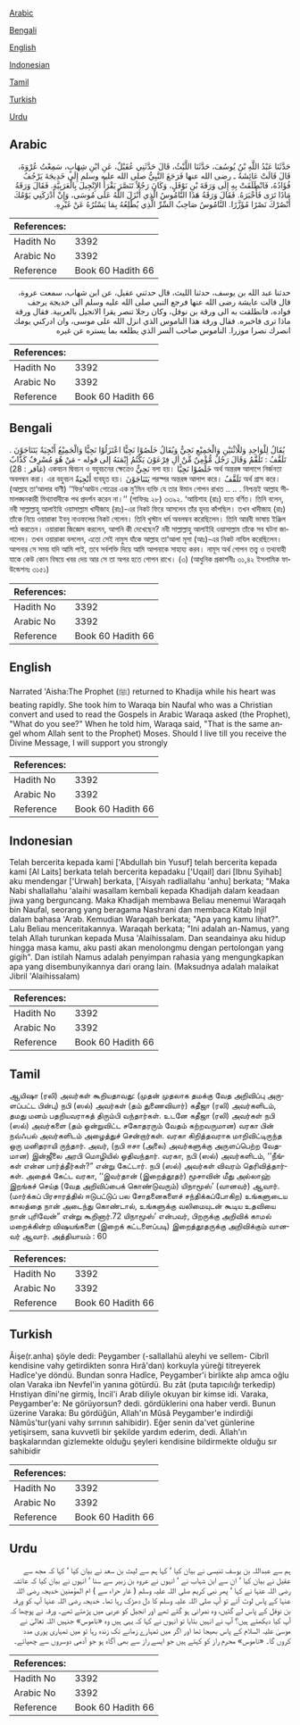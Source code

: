 [Arabic](#arabic)

[Bengali](#bengali)

[English](#english)

[Indonesian](#indonesian)

[Tamil](#tamil)

[Turkish](#turkish)

[Urdu](#urdu)

## Arabic


<div dir="rtl" lang="ar" style={{fontSize:'larger',backgroundColor:'#f8f9fa',padding:20}}>
حَدَّثَنَا عَبْدُ اللَّهِ بْنُ يُوسُفَ، حَدَّثَنَا اللَّيْثُ، قَالَ حَدَّثَنِي عُقَيْلٌ، عَنِ ابْنِ شِهَابٍ، سَمِعْتُ عُرْوَةَ، قَالَ قَالَتْ عَائِشَةُ ـ رضى الله عنها فَرَجَعَ النَّبِيُّ صلى الله عليه وسلم إِلَى خَدِيجَةَ يَرْجُفُ فُؤَادُهُ، فَانْطَلَقَتْ بِهِ إِلَى وَرَقَةَ بْنِ نَوْفَلٍ، وَكَانَ رَجُلاً تَنَصَّرَ يَقْرَأُ الإِنْجِيلَ بِالْعَرَبِيَّةِ‏.‏ فَقَالَ وَرَقَةُ مَاذَا تَرَى فَأَخْبَرَهُ‏.‏ فَقَالَ وَرَقَةُ هَذَا النَّامُوسُ الَّذِي أَنْزَلَ اللَّهُ عَلَى مُوسَى، وَإِنْ أَدْرَكَنِي يَوْمُكَ أَنْصُرْكَ نَصْرًا مُؤَزَّرًا‏.‏ النَّامُوسُ صَاحِبُ السِّرِّ الَّذِي يُطْلِعُهُ بِمَا يَسْتُرُهُ عَنْ غَيْرِهِ‏.‏
</div>
<div style={{backgroundColor:'#f8f9fa',padding:20, marginBottom: 10}}><table> <thead> <tr> <th>References:</th> <th></th> </tr> </thead> <tbody><tr><td>Hadith No</td><td>3392</td></tr><tr><td>Arabic No</td><td>3392</td></tr><tr><td>Reference</td><td>Book 60 Hadith 66</td></tr></tbody></table></div>


<div dir="rtl" lang="ar" style={{fontSize:'larger',backgroundColor:'#f8f9fa',padding:20}}>
حدثنا عبد الله بن يوسف، حدثنا الليث، قال حدثني عقيل، عن ابن شهاب، سمعت عروة، قال قالت عايشة رضى الله عنها فرجع النبي صلى الله عليه وسلم الى خديجة يرجف فواده، فانطلقت به الى ورقة بن نوفل، وكان رجلا تنصر يقرا الانجيل بالعربية. فقال ورقة ماذا ترى فاخبره. فقال ورقة هذا الناموس الذي انزل الله على موسى، وان ادركني يومك انصرك نصرا موزرا. الناموس صاحب السر الذي يطلعه بما يستره عن غيره
</div>
<div style={{backgroundColor:'#f8f9fa',padding:20, marginBottom: 10}}><table> <thead> <tr> <th>References:</th> <th></th> </tr> </thead> <tbody><tr><td>Hadith No</td><td>3392</td></tr><tr><td>Arabic No</td><td>3392</td></tr><tr><td>Reference</td><td>Book 60 Hadith 66</td></tr></tbody></table></div>

## Bengali


<div dir="ltr" lang="bn" style={{fontSize:'larger',backgroundColor:'#f8f9fa',padding:20}}>
يُقَالُ لِلْوَاحِدِ وَللْاثْنَيْنِ وَالْجَمِيْعِ نَجِيٌّ وَيُقَالُ خَلَصُوْا نَجِيًّا اعْتَزَلُوْا نَجِيًّا وَالْجَمِيْعُ أَنْجِيَةٌ يَتَنَاجَوْنَ . تَلَقَّفُ : تَلَقَّمُ وَقَالَ رَجُلٌ مُّؤْمِنٌ مِّنْ اٰلِ فِرْعَوْنَ يَكْتُمُ إِيْمَنَهُ إلى قوله - مَنْ هُوَ مُسْرِفٌ كَذَّابٌ (غافر : 28) একবচন দ্বিবচন ও বহুবচনের ক্ষেত্রেও نَجِيٌّ বলা হয়। خَلَصُوْا نَجِيًّا অর্থ অন্তরঙ্গ আলাপে নির্জনতা অবলম্বন করা। এর বহুবচন أَنْجِيَةٌ ব্যবহৃত হয়। يَتَنَاجَوْنَ পরস্পর অন্তরঙ্গ আলাপ করে। تَلَقَّفُ অর্থ গ্রাস করে। (আল্লাহ তা‘আলার বাণী) ‘‘ফির‘আউন গোত্রের এক মু’মিন ব্যক্তি যে তার ঈমান গোপন রাখত .. .. . নিশ্চয়ই আল্লাহ সীমালঙ্ঘনকারী মিথ্যাবাদীকে পথ প্রদর্শন করেন না।’’ (গাফিরঃ ২৮) ৩৩৯২. ‘আয়িশাহ (রাঃ) হতে বর্ণিত। তিনি বলেন, নবী সাল্লাল্লাহু আলাইহি ওয়াসাল্লাম খাদীজাহ (রাঃ)-এর নিকট ফিরে আসলেন তাঁর হৃদয় কাঁপছিল। তখন খাদীজাহ (রাঃ) তাঁকে নিয়ে ওয়ারাকা ইবনু নাওফলের নিকট গেলেন। তিনি খৃস্টান ধর্ম অবলম্বন করেছিলেন। তিনি আরবী ভাষায় ইঞ্জিল পাঠ করতেন। ওয়ারাকা জিজ্ঞেস করলেন, আপনি কী দেখেছেন? নবী সাল্লাল্লাহু আলাইহি ওয়াসাল্লাম তাঁকে সব ঘটনা জানালেন। তখন ওয়ারাকা বললেন, এতো সেই নামুস যাঁকে আল্লাহ তা‘আলা মূসা (আঃ)-এর নিকট নাযিল করেছিলেন। আপনার সে সময় যদি আমি পাই, তবে সর্বশক্তি দিয়ে আমি আপনাকে সাহায্য করব। নামূস অর্থ গোপন তত্ত্ব ও তথ্যবাহী যাকে কেউ কোন বিষয়ে খবর দেয় আর সে তা অপর হতে গোপন রাখে। (৩) (আধুনিক প্রকাশনীঃ ৩১,৪২ ইসলামিক ফাউন্ডেশনঃ ৩১৫১)
</div>
<div style={{backgroundColor:'#f8f9fa',padding:20, marginBottom: 10}}><table> <thead> <tr> <th>References:</th> <th></th> </tr> </thead> <tbody><tr><td>Hadith No</td><td>3392</td></tr><tr><td>Arabic No</td><td>3392</td></tr><tr><td>Reference</td><td>Book 60 Hadith 66</td></tr></tbody></table></div>

## English


<div dir="ltr" lang="en" style={{fontSize:'larger',backgroundColor:'#f8f9fa',padding:20}}>
Narrated 'Aisha:The Prophet (ﷺ) returned to Khadija while his heart was beating rapidly. She took him to Waraqa bin Naufal who was a Christian convert and used to read the Gospels in Arabic Waraqa asked (the Prophet), "What do you see?" When he told him, Waraqa said, "That is the same angel whom Allah sent to the Prophet) Moses. Should I live till you receive the Divine Message, I will support you strongly
</div>
<div style={{backgroundColor:'#f8f9fa',padding:20, marginBottom: 10}}><table> <thead> <tr> <th>References:</th> <th></th> </tr> </thead> <tbody><tr><td>Hadith No</td><td>3392</td></tr><tr><td>Arabic No</td><td>3392</td></tr><tr><td>Reference</td><td>Book 60 Hadith 66</td></tr></tbody></table></div>

## Indonesian


<div dir="ltr" lang="id" style={{fontSize:'larger',backgroundColor:'#f8f9fa',padding:20}}>
Telah bercerita kepada kami ['Abdullah bin Yusuf] telah bercerita kepada kami [Al Laits] berkata telah bercerita kepadaku ['Uqail] dari [Ibnu Syihab] aku mendengar ['Urwah] berkata, ['Aisyah radliallahu 'anhu] berkata; "Maka Nabi shallallahu 'alaihi wasallam kembali kepada Khadijah dalam keadaan jiwa yang berguncang. Maka Khadijah membawa Beliau menemui Waraqah bin Naufal, seorang yang beragama Nashrani dan membaca Kitab Injil dalam bahasa 'Arab. Kemudian Waraqah berkata; "Apa yang kamu lihat?". Lalu Beliau menceritakannya. Waraqah berkata; "Ini adalah an-Namus, yang telah Allah turunkan kepada Musa 'Alaihissalam. Dan seandainya aku hidup hingga masa kamu, aku pasti akan menolongmu dengan pertolongan yang gigih". Dan istilah Namus adalah penyimpan rahasia yang mengungkapkan apa yang disembunyikannya dari orang lain. (Maksudnya adalah malaikat Jibril 'Alaihissalam)
</div>
<div style={{backgroundColor:'#f8f9fa',padding:20, marginBottom: 10}}><table> <thead> <tr> <th>References:</th> <th></th> </tr> </thead> <tbody><tr><td>Hadith No</td><td>3392</td></tr><tr><td>Arabic No</td><td>3392</td></tr><tr><td>Reference</td><td>Book 60 Hadith 66</td></tr></tbody></table></div>

## Tamil


<div dir="ltr" lang="ta" style={{fontSize:'larger',backgroundColor:'#f8f9fa',padding:20}}>
ஆயிஷா (ரலி) அவர்கள் கூறியதாவது: (முதன் முதலாக தமக்கு வேத அறிவிப்பு அருளப்பட்ட பின்பு) நபி (ஸல்) அவர்கள் (தம் துணைவியார்) கதீஜா (ரலி) அவர்களிடம், தமது மனம் பதறியவராகத் திரும்பி வந்தார்கள். உடனே கதீஜா (ரலி) அவர்கள் நபி (ஸல்) அவர்களை (தம் ஒன்றுவிட்ட சகோதரரும் வேதம் கற்றவருமான) வரகா பின் நவ்ஃபல் அவர்களிடம் அழைத்துச் சென்றார்கள். வரகா கிறித்தவராக மாறிவிட்டிருந்த ஒரு மனிதராயி ருந்தார். அவர், (நபி ஈசா (அலை) அவர்களுக்கு அருளப்பெற்ற வேதமான) இன்ஜீலை அரபி மொழியில் ஓதிவந்தார். வரகா, நபி (ஸல்) அவர்களிடம், ‘‘நீங்கள் என்ன பார்த்தீர்கள்?” என்று கேட்டார். நபி (ஸல்) அவர்கள் விவரம் தெரிவித்தார்கள். அதைக் கேட்ட வரகா, ‘‘இவர்தான் (இறைத்தூதர்) மூசாவின் மீது அல்லாஹ் இறங்கச் செய்த (வேத அறிவிப்பைக் கொண்டுவரும்) யிநாமூஸ்’ (வானவர்) ஆவார். (மார்க்கப் பிரசாரத்தில் ஈடுபட்டுப் பல சோதனைகளைச் சந்திக்கப்போகிற) உங்களுடைய காலத்தை நான் அடைந்து கொண்டால், உங்களுக்கு வலிமையுடன் கூடிய உதவியை நான் புரிவேன்” என்று கூறினார்.72 யிநாமூஸ்’ என்பவர், பிறருக்கு அறிவிக் காமல் மறைக்கின்ற விஷயங்களை (இறைக் கட்டளைப்படி) இறைத்தூதருக்கு அறிவிக்கும் வானவர் ஆவார். அத்தியாயம் : 60
</div>
<div style={{backgroundColor:'#f8f9fa',padding:20, marginBottom: 10}}><table> <thead> <tr> <th>References:</th> <th></th> </tr> </thead> <tbody><tr><td>Hadith No</td><td>3392</td></tr><tr><td>Arabic No</td><td>3392</td></tr><tr><td>Reference</td><td>Book 60 Hadith 66</td></tr></tbody></table></div>

## Turkish


<div dir="ltr" lang="tr" style={{fontSize:'larger',backgroundColor:'#f8f9fa',padding:20}}>
Âişe(r.anha) şöyle dedi: Peygamber (-sallallahü aleyhi ve sellem- Cibrîl kendisine vahy getirdikten sonra Hırâ'dan) korkuyla yüreği titreyerek Hadîce'ye döndü. Bundan sonra Hadîce, Peygamber'i birlikte alıp amca oğlu olan Varaka ibn Nevfel'in yanına götürdü. Bu zât (puta tapıcılığı terkedip) Hrıstiyan dîni'ne girmiş, İncil'i Arab diliyle okuyan bir kimse idi. Varaka, Peygamber'e: Ne görüyorsun? dedi. gördüklerini ona haber verdi. Bunun üzerine Varaka: Bu gördüğün, Allah'ın Mûsâ Peygamber'e indirdiği Nâmûs'tur(yani vahy sırrının sahibidir). Eğer senin da'vet günlerine yetişirsem, sana kuvvetli bir şekilde yardım ederim, dedi. Allah'ın başkalarından gizlemekte olduğu şeyleri kendisine bildirmekte olduğu sır sahibidir
</div>
<div style={{backgroundColor:'#f8f9fa',padding:20, marginBottom: 10}}><table> <thead> <tr> <th>References:</th> <th></th> </tr> </thead> <tbody><tr><td>Hadith No</td><td>3392</td></tr><tr><td>Arabic No</td><td>3392</td></tr><tr><td>Reference</td><td>Book 60 Hadith 66</td></tr></tbody></table></div>

## Urdu


<div dir="rtl" lang="ur" style={{fontSize:'larger',backgroundColor:'#f8f9fa',padding:20}}>
ہم سے عبداللہ بن یوسف تنیسی نے بیان کیا ‘ کہا ہم سے لیث بن سعد نے بیان کیا ‘ کہا کہ مجھ سے عقیل نے بیان کیا ‘ ان سے ابن شہاب نے ‘ انہوں نے عروہ بن زبیر سے سنا ‘ انہوں نے بیان کیا کہ عائشہ رضی اللہ عنہا نے کہا ‘ پھر نبی کریم صلی اللہ علیہ وسلم ( غار حراء سے ) ام المؤمنین خدیجہ رضی اللہ عنہا کے پاس لوٹ آئے تو آپ صلی اللہ علیہ وسلم کا دل دھڑک رہا تھا۔ خدیجہ رضی اللہ عنہا آپ کو ورقہ بن نوفل کے پاس لے گئیں، وہ نصرانی ہو گئے تھے اور انجیل کو عربی میں پڑھتے تھے۔ ورقہ نے پوچھا کہ آپ کیا دیکھتے ہیں؟ آپ نے انہیں بتایا تو انہوں نے کہا کہ یہی ہیں وہ «ناموس» جنہیں اللہ تعالیٰ نے موسیٰ علیہ السلام کے پاس بھیجا تھا اور اگر میں تمہارے زمانے تک زندہ رہا تو میں تمہاری پوری مدد کروں گا۔ «ناموس» محرم راز کو کہتے ہیں جو ایسے راز سے بھی آگاہ ہو جو آدمی دوسروں سے چھپائے۔
</div>
<div style={{backgroundColor:'#f8f9fa',padding:20, marginBottom: 10}}><table> <thead> <tr> <th>References:</th> <th></th> </tr> </thead> <tbody><tr><td>Hadith No</td><td>3392</td></tr><tr><td>Arabic No</td><td>3392</td></tr><tr><td>Reference</td><td>Book 60 Hadith 66</td></tr></tbody></table></div>